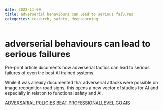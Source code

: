 ```yaml
---
date: 2022-11-09
title: adverserial behaviours can lead to serious failures
categories: research, safety, deeplearning
---
```


# adverserial behaviours can lead to serious failures

Pre-print article documents how adverserial tactics can lead to serious failures of even the best AI trained systems.

While it was already documented that adverserial attacks were possible on image recognition road signs, this opens a new vector of studies for AI and especially in relation to functional safety and AI.

[ADVERSARIAL POLICIES BEAT PROFESSIONALLEVEL GO AIS](https://arxiv.org/pdf/2211.00241.pdf)
